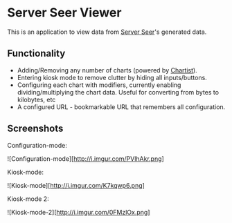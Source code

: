 # Server Seer Viewer

This is an application to view data from [Server Seer](https://github.com/andriussev/server-seer)'s generated data.


## Functionality


* Adding/Removing any number of charts (powered by [Chartist](https://gionkunz.github.io/chartist-js/)).
* Entering kiosk mode to remove clutter by hiding all inputs/buttons.
* Configuring each chart with modifiers, currently enabling dividing/multiplying the chart data. Useful for converting from bytes to kilobytes, etc
* A configured URL - bookmarkable URL that remembers all configuration.


## Screenshots

Configuration-mode:

![Configuration-mode][http://i.imgur.com/PVlhAkr.png]

Kiosk-mode:

![Kiosk-mode][http://i.imgur.com/K7kqwp6.png]


Kiosk-mode 2:

![Kiosk-mode-2][http://i.imgur.com/0FMzlOx.png]
